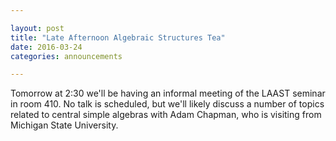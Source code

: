 ```yaml
---

layout: post
title: "Late Afternoon Algebraic Structures Tea"
date: 2016-03-24
categories: announcements

---
```


Tomorrow at 2:30 we'll be having an informal meeting of the LAAST seminar
in room 410. No talk is scheduled, but we'll likely discuss a number of
topics related to central simple algebras with Adam Chapman, who is
visiting from Michigan State University.


